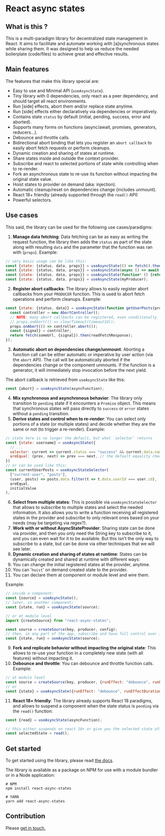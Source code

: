 # React async states

## What is this ?
This is a multi-paradigm library for decentralized state management in React.
It aims to facilitate and automate working with [a]synchronous states while sharing them. It was designed to help us reduce the
needed boilerplate (code/files) to achieve great and effective results.

## Main features
The features that make this library special are:
- Easy to use and Minimal API (`useAsyncState`).
- Tiny library with 0 dependencies, only react as a peer dependency, and should target all react environments.
- Run [side] effects, abort them and/or replace state anytime.
- Run [side] effects either declaratively via dependencies or imperatively.
- Contains state `status` by default (initial, pending, success, error and aborted).
- Supports many forms on functions (async/await, promises, generators, reducers...).
- Debounce and throttle calls.
- Bidirectional abort binding that lets you register an `abort callback` to easily abort fetch requests or perform cleanups.
- Dynamic creation and sharing of states at runtime.
- Share states inside and outside the context provider.
- Subscribe and react to selected portions of state while controlling when to re-render.
- Fork an asynchronous state to re-use its function without impacting the original state value.
- Hoist states to provider on demand (aka: injection).
- Automatic cleanup/reset on dependencies change (includes unmount).
- React 18+ friendly (already supported through the `read()` API)
- Powerful selectors.

## Use cases
This said, the library can be used for the following use cases/paradigms:
1. **Manage data fetching**: Data fetching can be as easy as writing the request function, the library then adds
   the `status` as part of the state along with resulting `data` and the parameter that the function was ran with (`props`).
   Example:
```javascript
// very basic usage can be like this:
const {state: {status, data, props}} = useAsyncState(() => fetch().then());
const {state: {status, data, props}} = useAsyncState(async () => await fetch().then());
const {state: {status, data, props}} = useAsyncState(function* () {return yield fetch().then()});
const {state: {status, data, props}} = useAsyncState(myProducer);
```
2. **Register abort callbacks**: The library allows to easily register abort callbacks from your `PRODUCER` function.
   This is used to abort fetch operations and perform cleanups.
   Example:
```javascript
const {state: {status, data}} = useAsyncState(function getUserPosts(props) {
  const controller = new AbortController();
  // NOTE: many abort callbacks can be registered, even conditionally
  // props.onAbort(() => clearTimeout(timeoutId));
  props.onAbort(() => controller.abort());
  const {signal} = controller;
  return fetch(someUrl, {signal}).then(readFetchResponse);
});
```
3. **Automatic abort on dependencies change/unmount**: Aborting a function call can be either automatic or imperative
   by user action (via the `abort` API). The call will be automatically aborted if the dependencies change or the component
   unmounts. If the function is a generator, it will immediately stop invocation before the next yield.

The abort callback is retrieved from `useAsyncState` like this:
```javascript
const {abort} = useAsyncState(asyncFunction);
```
4. **Mix synchronous and asynchronous behavior**: The library only transition to `pending` state if it encounters
   a `Promise` object. This means that synchronous states will pass directly to `success` or `error` states without a `pending` transition.
5. **Derive states and control when to re-render**: You can select only portions of a state (or multiple states) and
   decide whether they are the same or not (to trigger a re-render).
   Example:
```javascript
// state here is no longer the default, but what `selector` returns
const {state: username} = useAsyncState({
  // ...
  selector: current => current.status === "success" && current.data.name,
  areEqual: (prev, next) => prev === next, // the default equality check is by Object.is
})
// or can be used like this:
const currentUserPosts = useAsyncStateSelector(
  ["current-user", "posts"],
  (user, posts) => posts.data.filter(t => t.data.userId === user.id),
  areEqual,
  initialValue
);
```
6. **Select from multiple states**: This is possible via `useAsyncStateSelector` that allows to subscribe to multiple
   states and select the needed information. It also allows you to write a function receiving all registered states in
   the provider and subscribe to only relevant ones based on your needs (may be targeting via regex?).
7. **Work with or without AsyncStateProvider**: Sharing state can be done via provider, and then you only need the
   String key to subscribe to it, and you can even wait for it to be available. But this isn't the only way to subscribe
   to a state, but can be done via other techniques that we will see later.
8. **Dynamic creation and sharing of states at runtime**: States can be dynamically created and shared at runtime with
   different ways:
  1. You can change the initial registered states at the provider, anytime.
  2. You can '`hoist`' on demand created state to the provider.
  3. You can declare them at component or module level and wire them.

Example:
```javascript
// inside a component:
const {source} = useAsyncState();
// later, in another component:
const {state, run} = useAsyncState(source);

// or at module level
import {createSource} from "react-async-states";

const source = createSource(key, producer, config);
// then, in any part of the app, subscribe and have full control over it
const {state, run} = useAsyncState(source);
```
9. **Fork and replicate behavior without impacting the original state**: This allows to re-use your function in a completely
   new state (with all features) without impacting it.
10. **Debounce and throttle**: You can debounce and throttle function calls. Example:

```javascript
// at module level
const source = createSource(key, producer, {runEffect: "debounce", runEffectDurationMs: 500});
// or
const {state} = useAsyncState({runEffect: "debounce", runEffectDurationMs: 500});
```
11. **React 18+ friendly**: The library already supports React 18 paradigms, and allows to suspend a component when
    the state status is `pending` via the `read()` function:
```javascript
const {read} = useAsyncState(asyncFunction);

// this either suspends on react 18+ or give you the selected state after warning you
const selectedState = read();
```

## Get started

To get started using the library, please read [the docs](https://incepter.github.io/react-async-states/docs/intro).

The library is available as a package on NPM for use with a module bundler or in a Node application:

```shell
# NPM
npm install react-async-states

# YARN
yarn add react-async-states
```

## Contribution

Please [get in touch.](https://twitter.com/incepterr)
